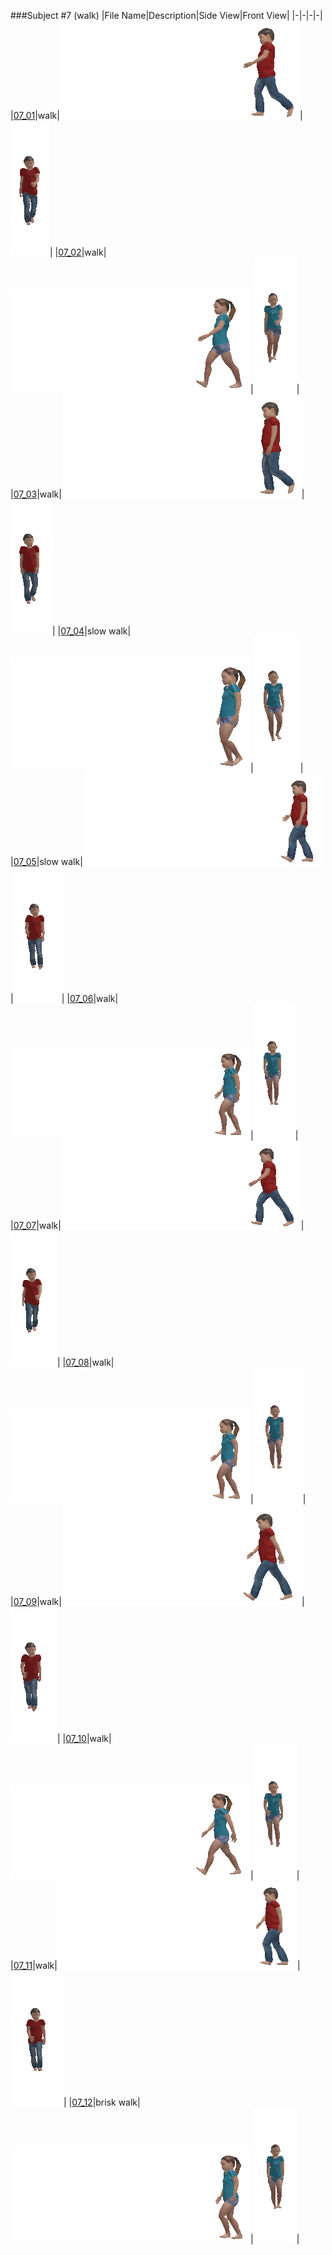 ###Subject #7 (walk)
|File Name|Description|Side View|Front View|
|-|-|-|-|
|[07_01](https://github.com/Shriinivas/cmubvh/raw/main/Sequence-001-009/07/Data/07_01.zip)|walk|<img src="https://github.com/Shriinivas/cmubvhgifs/blob/main/Sequence-001-009/07/07_01_0.gif"/>|<img src="https://github.com/Shriinivas/cmubvhgifs/blob/main/Sequence-001-009/07/07_01_1.gif"/>|
|[07_02](https://github.com/Shriinivas/cmubvh/raw/main/Sequence-001-009/07/Data/07_02.zip)|walk|<img src="https://github.com/Shriinivas/cmubvhgifs/blob/main/Sequence-001-009/07/07_02_0.gif"/>|<img src="https://github.com/Shriinivas/cmubvhgifs/blob/main/Sequence-001-009/07/07_02_1.gif"/>|
|[07_03](https://github.com/Shriinivas/cmubvh/raw/main/Sequence-001-009/07/Data/07_03.zip)|walk|<img src="https://github.com/Shriinivas/cmubvhgifs/blob/main/Sequence-001-009/07/07_03_0.gif"/>|<img src="https://github.com/Shriinivas/cmubvhgifs/blob/main/Sequence-001-009/07/07_03_1.gif"/>|
|[07_04](https://github.com/Shriinivas/cmubvh/raw/main/Sequence-001-009/07/Data/07_04.zip)|slow walk|<img src="https://github.com/Shriinivas/cmubvhgifs/blob/main/Sequence-001-009/07/07_04_0.gif"/>|<img src="https://github.com/Shriinivas/cmubvhgifs/blob/main/Sequence-001-009/07/07_04_1.gif"/>|
|[07_05](https://github.com/Shriinivas/cmubvh/raw/main/Sequence-001-009/07/Data/07_05.zip)|slow walk|<img src="https://github.com/Shriinivas/cmubvhgifs/blob/main/Sequence-001-009/07/07_05_0.gif"/>|<img src="https://github.com/Shriinivas/cmubvhgifs/blob/main/Sequence-001-009/07/07_05_1.gif"/>|
|[07_06](https://github.com/Shriinivas/cmubvh/raw/main/Sequence-001-009/07/Data/07_06.zip)|walk|<img src="https://github.com/Shriinivas/cmubvhgifs/blob/main/Sequence-001-009/07/07_06_0.gif"/>|<img src="https://github.com/Shriinivas/cmubvhgifs/blob/main/Sequence-001-009/07/07_06_1.gif"/>|
|[07_07](https://github.com/Shriinivas/cmubvh/raw/main/Sequence-001-009/07/Data/07_07.zip)|walk|<img src="https://github.com/Shriinivas/cmubvhgifs/blob/main/Sequence-001-009/07/07_07_0.gif"/>|<img src="https://github.com/Shriinivas/cmubvhgifs/blob/main/Sequence-001-009/07/07_07_1.gif"/>|
|[07_08](https://github.com/Shriinivas/cmubvh/raw/main/Sequence-001-009/07/Data/07_08.zip)|walk|<img src="https://github.com/Shriinivas/cmubvhgifs/blob/main/Sequence-001-009/07/07_08_0.gif"/>|<img src="https://github.com/Shriinivas/cmubvhgifs/blob/main/Sequence-001-009/07/07_08_1.gif"/>|
|[07_09](https://github.com/Shriinivas/cmubvh/raw/main/Sequence-001-009/07/Data/07_09.zip)|walk|<img src="https://github.com/Shriinivas/cmubvhgifs/blob/main/Sequence-001-009/07/07_09_0.gif"/>|<img src="https://github.com/Shriinivas/cmubvhgifs/blob/main/Sequence-001-009/07/07_09_1.gif"/>|
|[07_10](https://github.com/Shriinivas/cmubvh/raw/main/Sequence-001-009/07/Data/07_10.zip)|walk|<img src="https://github.com/Shriinivas/cmubvhgifs/blob/main/Sequence-001-009/07/07_10_0.gif"/>|<img src="https://github.com/Shriinivas/cmubvhgifs/blob/main/Sequence-001-009/07/07_10_1.gif"/>|
|[07_11](https://github.com/Shriinivas/cmubvh/raw/main/Sequence-001-009/07/Data/07_11.zip)|walk|<img src="https://github.com/Shriinivas/cmubvhgifs/blob/main/Sequence-001-009/07/07_11_0.gif"/>|<img src="https://github.com/Shriinivas/cmubvhgifs/blob/main/Sequence-001-009/07/07_11_1.gif"/>|
|[07_12](https://github.com/Shriinivas/cmubvh/raw/main/Sequence-001-009/07/Data/07_12.zip)|brisk walk|<img src="https://github.com/Shriinivas/cmubvhgifs/blob/main/Sequence-001-009/07/07_12_0.gif"/>|<img src="https://github.com/Shriinivas/cmubvhgifs/blob/main/Sequence-001-009/07/07_12_1.gif"/>|
